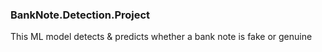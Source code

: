### BankNote.Detection.Project
This ML model detects &amp; predicts whether a bank note is fake or genuine


